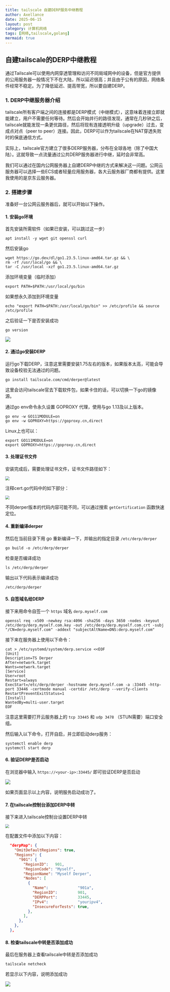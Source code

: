 ```yaml
---
title: tailscale 自建DERP服务中继教程
author: Axellance
date: 2025-06-15
layout: post
category: 计算机网络
tags: [网络,tailscale,golang]
mermaid: true
---
```


## 自建tailscale的DERP中继教程

通过Tailscale可以使用内网穿透管理和访问不同局域网中的设备，但是官方提供的公用服务器一般情况下不在大陆，所以延迟很高；并且由于公有的原因，网络条件经常不稳定。为了降低延迟、提高带宽，所以要自建DERP。

### 1. DERP中继服务器介绍

tailscale所有客户端之间的连接都是DERP模式（中继模式），这意味着连接立即就能建立，用户不需要任何等待。然后会开始并行的路径发现，通常在几秒钟之后，tailscale就能发现一条更优路径，然后将现有连接透明升级（upgrade）过去，变成点对点（peer to peer）连接。因此，DERP可以作为tailscale在NAT穿透失败时的保底通信方式。

实际上，tailscale官方建立了很多DERP服务器，分布在全球各地（除了中国大陆）。这就导致一点流量通过公共DERP服务器进行中继，延时会非常高。

我们可以通过在国内公网服务器上自建DERP中继的方式来解决这一问题。公网云服务器可以选择一些ECS或者轻量应用服务器，各大云服务器厂商都有提供。这里我使用的是京东云服务器。

### 2. 搭建步骤

准备好一台公网云服务器后，就可以开始以下操作。

#### 1. 安装go环境

首先安装所需软件（如果已安装，可以跳过这一步）

```shell
apt install -y wget git openssl curl
```

然后安装go

```shell
wget https://go.dev/dl/go1.23.5.linux-amd64.tar.gz && \
rm -rf /usr/local/go && \
tar -C /usr/local -xzf go1.23.5.linux-amd64.tar.gz 
```

添加环境变量（临时添加）

```shell
export PATH=$PATH:/usr/local/go/bin
```

如果想永久添加到环境变量

```shell
echo "export PATH=$PATH:/usr/local/go/bin" >> /etc/profile && source /etc/profile
```

之后验证一下是否安装成功

```shell
go version
```

![](../images/go-version.png)

#### 2. 通过go安装DERP

运行go下载DERP，注意这里需要安装1.75左右的版本，如果版本太高，可能会导致设备校验无法通过的问题。

```shell
go install tailscale.com/cmd/derper@latest
```

这里会访问tailscale官去下载软件包，如果卡住的话，可以切换一下go的镜像源。

通过go env命令永久设置 GOPROXY 代理，使用与go 1.13及以上版本。

```shell
go env -w GO111MODULE=on
go env -w GOPROXY=https://goproxy.cn,direct
```

Linux上也可以：

```shell
export GO111MODULE=on
export GOPROXY=https://goproxy.cn,direct
```



#### 3. 处理证书文件

安装完成后，需要处理证书文件，证书文件路径如下：

<img src="../images/tailscale-cert.png" style="zoom:80%;" />

注释cert.go代码中的如下部分：

<img src="../images/code-cert.png" style="zoom:80%;" />

不同derper版本的代码内容可能不同，可以通过搜索 `getCertification` 函数快速定位。

#### 4. 重新编译derper

然后在当前目录下用 go 重新编译一下，并输出的指定目录 `/etc/derp/derper`

```shell
go build -o /etc/derp/derper
```

检查是否编译成功

```shell
ls /etc/derp/derper
```

输出以下代码表示编译成功

```shell
/etc/derp/derper
```

#### 5. 自签域名给DERP

接下来用命令自签一个 `https` 域名 `derp.myself.com`

```shell
openssl req -x509 -newkey rsa:4096 -sha256 -days 3650 -nodes -keyout /etc/derp/derp.myself.com.key -out /etc/derp/derp.myself.com.crt -subj "/CN=derp.myself.com" -addext "subjectAltName=DNS:derp.myself.com"
```

接下来在服务器上使用以下命令：

```shell
cat > /etc/systemd/system/derp.service <<EOF
[Unit]
Description=TS Derper
After=network.target
Wants=network.target
[Service]
User=root
Restart=always
ExecStart=/etc/derp/derper -hostname derp.myself.com -a :33445 -http-port 33446 -certmode manual -certdir /etc/derp --verify-clients
RestartPreventExitStatus=1
[Install]
WantedBy=multi-user.target
EOF
```

注意这里需要打开云服务器上的 `tcp 33445` 和 `udp 3478` （STUN需要）端口安全组。

然后输入以下命令，打开自启，并立即启动derp服务：

```shell
systemctl enable derp
systemctl start derp
```

#### 6. 验证DERP是否启动

在浏览器中输入 `https://<your-ip>:33445/` 即可验证DERP是否启动

![](../images/derp.png)

如果页面显示以上内容，说明服务启动成功了。

#### 7. 在tailscale控制台添加DERP中转

接下来进入tailscale控制台设置DERP中转

<img src="../images/tailscale-console.png" style="zoom:75%;" />

在配置文件中添加以下内容：

```json
  "derpMap": {
    "OmitDefaultRegions": true,
    "Regions": {
      "901": {
        "RegionID":   901,
        "RegionCode": "Myself",
        "RegionName": "Myself Derper",
        "Nodes": [
          {
            "Name":             "901a",
            "RegionID":         901,
            "DERPPort":         33445,
            "IPv4":             "youripv4",
            "InsecureForTests": true,
          },
        ],
      },
    },
  },
```

#### 8. 检查tailscale中转是否添加成功

最后在服务器上查看tailscale中转是否添加成功

```shell
tailscale netcheck
```

若显示以下内容，说明添加成功

![](../images/tailscale-netcheck.png)